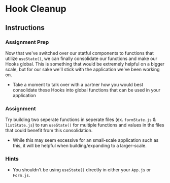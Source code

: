 # Hook Cleanup

## Instructions

### Assignment Prep

Now that we've switched over our statful components to functions that utilize `useState()`, we can finally consolidate our functions and make our Hooks global. This is something that would be extremely helpful on a bigger scale, but for our sake we'll stick with the application we've been working on.

* Take a moment to talk over with a partner how you would best consolidate these Hooks into global functions that can be used in your application
  
### Assignment

Try building two seperate functions in seperate files (ex. `formState.js` & `listState.js`) to run `useState()` for multiple functions and values in the files that could benefit from this consolidation.

* While this may seem excessive for an small-scale application such as this, it will be helpful when building/expanding to a larger-scale.

### Hints

* You shouldn't be using `useState()` directly in either your `App.js` or `Form.js`.